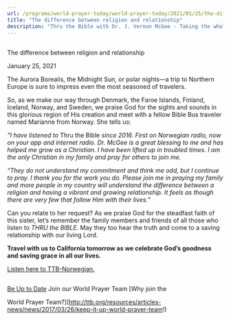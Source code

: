```yaml
---
url: /programs/world-prayer-today/world-prayer-today/2021/01/25/the-difference-between-religion-and-relationship
title: "The difference between religion and relationship"
description: "Thru the Bible with Dr. J. Vernon McGee - Taking the whole Word to the whole world"
---
```







## 
 The difference between religion and relationship


January 25, 2021




The Aurora Borealis, the Midnight Sun, or polar nights—a trip to Northern Europe is sure to impress even the most seasoned of travelers.

So, as we make our way through Denmark, the Faroe Islands, Finland, Iceland, Norway, and Sweden, we praise God for the sights and sounds in this glorious region of His creation and meet with a fellow Bible Bus traveler named Marianne from Norway. She tells us:

*“I have listened to* Thru the Bible *since 2016. First on Norwegian radio, now on your app and internet radio. Dr. McGee is a great blessing to me and has helped me grow as a Christian. I have been lifted up in troubled times. I am the only Christian in my family and pray for others to join me.* 

*“They do not understand my commitment and think me odd, but I continue to pray. I thank you for the work you do. Please join me in praying my family and more people in my country will understand the difference between a religion and having a vibrant and growing relationship. It feels as though there are very few that follow Him with their lives.”*

Can you relate to her request? As we praise God for the steadfast faith of this sister, let’s remember the family members and friends of all those who listen to *THRU the BIBLE*. May they too hear the truth and come to a saving relationship with our living Lord.

**Travel with us to California tomorrow as we celebrate God’s goodness and saving grace in all our lives.**

[Listen here to TTB-Norwegian.](https://ttb.twr.org/home/day,0597/language,NNO)







## 




[Be Up to Date](http://feeds.feedburner.com/WorldPrayerToday "World Prayer Today RSS Feed")
Join our World Prayer Team
[Why join the  

World Prayer Team?](http://ttb.org/resources/articles-news/news/2017/03/26/keep-it-up-world-prayer-team!)




